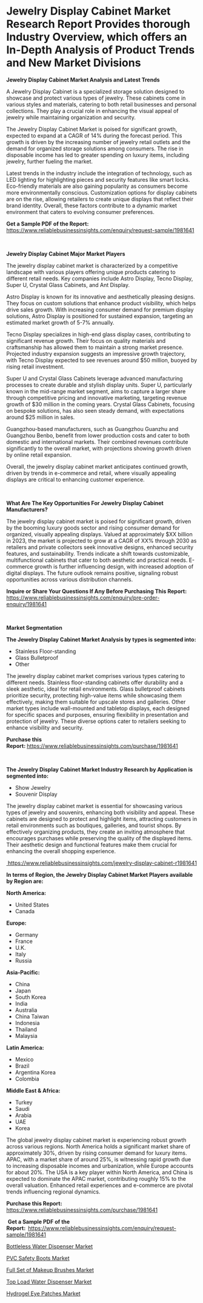 <p><h1>Jewelry Display Cabinet Market Research Report Provides thorough Industry Overview, which offers an In-Depth Analysis of Product Trends and New Market Divisions</h1></p><p><strong>Jewelry Display Cabinet Market Analysis and Latest Trends</strong></p>
<p><p>A Jewelry Display Cabinet is a specialized storage solution designed to showcase and protect various types of jewelry. These cabinets come in various styles and materials, catering to both retail businesses and personal collections. They play a crucial role in enhancing the visual appeal of jewelry while maintaining organization and security.</p><p>The Jewelry Display Cabinet Market is poised for significant growth, expected to expand at a CAGR of 14% during the forecast period. This growth is driven by the increasing number of jewelry retail outlets and the demand for organized storage solutions among consumers. The rise in disposable income has led to greater spending on luxury items, including jewelry, further fueling the market.</p><p>Latest trends in the industry include the integration of technology, such as LED lighting for highlighting pieces and security features like smart locks. Eco-friendly materials are also gaining popularity as consumers become more environmentally conscious. Customization options for display cabinets are on the rise, allowing retailers to create unique displays that reflect their brand identity. Overall, these factors contribute to a dynamic market environment that caters to evolving consumer preferences.</p></p>
<p><strong>Get a Sample PDF of the Report:&nbsp;</strong> <a href="https://www.reliablebusinessinsights.com/enquiry/request-sample/1981641?utm_campaign=63&utm_medium=2&utm_source=Github&utm_content=ia&utm_term=08022025&utm_id=jewelry-display-cabinet">https://www.reliablebusinessinsights.com/enquiry/request-sample/1981641</a></p>
<p>&nbsp;</p>
<p><strong>Jewelry Display Cabinet Major Market Players</strong></p>
<p><p>The jewelry display cabinet market is characterized by a competitive landscape with various players offering unique products catering to different retail needs. Key companies include Astro Display, Tecno Display, Super U, Crystal Glass Cabinets, and Ant Display.</p><p>Astro Display is known for its innovative and aesthetically pleasing designs. They focus on custom solutions that enhance product visibility, which helps drive sales growth. With increasing consumer demand for premium display solutions, Astro Display is positioned for sustained expansion, targeting an estimated market growth of 5-7% annually.</p><p>Tecno Display specializes in high-end glass display cases, contributing to significant revenue growth. Their focus on quality materials and craftsmanship has allowed them to maintain a strong market presence. Projected industry expansion suggests an impressive growth trajectory, with Tecno Display expected to see revenues around $50 million, buoyed by rising retail investment.</p><p>Super U and Crystal Glass Cabinets leverage advanced manufacturing processes to create durable and stylish display units. Super U, particularly known in the mid-range market segment, aims to capture a larger share through competitive pricing and innovative marketing, targeting revenue growth of $30 million in the coming years. Crystal Glass Cabinets, focusing on bespoke solutions, has also seen steady demand, with expectations around $25 million in sales.</p><p>Guangzhou-based manufacturers, such as Guangzhou Guanzhu and Guangzhou Benbo, benefit from lower production costs and cater to both domestic and international markets. Their combined revenues contribute significantly to the overall market, with projections showing growth driven by online retail expansion.</p><p>Overall, the jewelry display cabinet market anticipates continued growth, driven by trends in e-commerce and retail, where visually appealing displays are critical to enhancing customer experience.</p></p>
<p>&nbsp;</p>
<p><strong>What Are The Key Opportunities For Jewelry Display Cabinet Manufacturers?</strong></p>
<p><p>The jewelry display cabinet market is poised for significant growth, driven by the booming luxury goods sector and rising consumer demand for organized, visually appealing displays. Valued at approximately $XX billion in 2023, the market is projected to grow at a CAGR of XX% through 2030 as retailers and private collectors seek innovative designs, enhanced security features, and sustainability. Trends indicate a shift towards customizable, multifunctional cabinets that cater to both aesthetic and practical needs. E-commerce growth is further influencing design, with increased adoption of digital displays. The future outlook remains positive, signaling robust opportunities across various distribution channels.</p></p>
<p><strong>Inquire or Share Your Questions If Any Before Purchasing This Report:</strong> <a href="https://www.reliablebusinessinsights.com/enquiry/pre-order-enquiry/1981641?utm_campaign=63&utm_medium=2&utm_source=Github&utm_content=ia&utm_term=08022025&utm_id=jewelry-display-cabinet">https://www.reliablebusinessinsights.com/enquiry/pre-order-enquiry/1981641</a></p>
<p>&nbsp;</p>
<p><strong>Market Segmentation</strong></p>
<p><strong>The Jewelry Display Cabinet Market Analysis by types is segmented into:</strong></p>
<p><ul><li>Stainless Floor-standing</li><li>Glass Bulletproof</li><li>Other</li></ul></p>
<p><p>The jewelry display cabinet market comprises various types catering to different needs. Stainless floor-standing cabinets offer durability and a sleek aesthetic, ideal for retail environments. Glass bulletproof cabinets prioritize security, protecting high-value items while showcasing them effectively, making them suitable for upscale stores and galleries. Other market types include wall-mounted and tabletop displays, each designed for specific spaces and purposes, ensuring flexibility in presentation and protection of jewelry. These diverse options cater to retailers seeking to enhance visibility and security.</p></p>
<p><strong>Purchase this Report:&nbsp;</strong><a href="https://www.reliablebusinessinsights.com/purchase/1981641?utm_campaign=63&utm_medium=2&utm_source=Github&utm_content=ia&utm_term=08022025&utm_id=jewelry-display-cabinet">https://www.reliablebusinessinsights.com/purchase/1981641</a></p>
<p>&nbsp;</p>
<p><strong>The Jewelry Display Cabinet Market Industry Research by Application is segmented into:</strong></p>
<p><ul><li>Show Jewelry</li><li>Souvenir Display</li></ul></p>
<p><p>The jewelry display cabinet market is essential for showcasing various types of jewelry and souvenirs, enhancing both visibility and appeal. These cabinets are designed to protect and highlight items, attracting customers in retail environments such as boutiques, galleries, and tourist shops. By effectively organizing products, they create an inviting atmosphere that encourages purchases while preserving the quality of the displayed items. Their aesthetic design and functional features make them crucial for enhancing the overall shopping experience.</p></p>
<p><a href="https://www.reliablebusinessinsights.com/jewelry-display-cabinet-r1981641?utm_campaign=63&utm_medium=2&utm_source=Github&utm_content=ia&utm_term=08022025&utm_id=jewelry-display-cabinet">&nbsp;https://www.reliablebusinessinsights.com/jewelry-display-cabinet-r1981641</a></p>
<p><strong>In terms of Region, the Jewelry Display Cabinet Market Players available by Region are:</strong></p>
<p>
    <p> <strong> North America: </strong>
        <ul>
            <li>United States</li>
            <li>Canada</li>
        </ul>
        </p> 
    <p> <strong> Europe: </strong>
        <ul>
            <li>Germany</li>
            <li>France</li>
            <li>U.K.</li>
            <li>Italy</li>
            <li>Russia</li>
        </ul>
        </p> 
    <p> <strong> Asia-Pacific: </strong>
        <ul>
            <li>China</li>
            <li>Japan</li>
            <li>South Korea</li>
            <li>India</li>
            <li>Australia</li>
            <li>China Taiwan</li>
            <li>Indonesia</li>
            <li>Thailand</li>
            <li>Malaysia</li>
        </ul>
        </p> 
    <p> <strong> Latin America: </strong>
        <ul>
            <li>Mexico</li>
            <li>Brazil</li>
            <li>Argentina Korea</li>
            <li>Colombia</li>
        </ul>
        </p> 
    <p> <strong> Middle East & Africa: </strong>
        <ul>
            <li>Turkey</li>
            <li>Saudi</li>
            <li>Arabia</li>
            <li>UAE</li>
            <li>Korea</li>
        </ul>
    </p>
    </p>
<p><p>The global jewelry display cabinet market is experiencing robust growth across various regions. North America holds a significant market share of approximately 30%, driven by rising consumer demand for luxury items. APAC, with a market share of around 25%, is witnessing rapid growth due to increasing disposable incomes and urbanization, while Europe accounts for about 20%. The USA is a key player within North America, and China is expected to dominate the APAC market, contributing roughly 15% to the overall valuation. Enhanced retail experiences and e-commerce are pivotal trends influencing regional dynamics.</p></p>
<p><strong>Purchase this Report: </strong><a href="https://www.reliablebusinessinsights.com/purchase/1981641?utm_campaign=63&utm_medium=2&utm_source=Github&utm_content=ia&utm_term=08022025&utm_id=jewelry-display-cabinet">https://www.reliablebusinessinsights.com/purchase/1981641</a></p>
<p>&nbsp;<strong>Get a Sample PDF of the Report:&nbsp;&nbsp;</strong><a href="https://www.reliablebusinessinsights.com/enquiry/request-sample/1981641?utm_campaign=63&utm_medium=2&utm_source=Github&utm_content=ia&utm_term=08022025&utm_id=jewelry-display-cabinet">https://www.reliablebusinessinsights.com/enquiry/request-sample/1981641</a></p>
<p><strong></strong></p>
<p><p><a href="https://github.com/momossidram/Market-Research-Report-List-1/blob/main/bottleless-water-dispenser-market.md?utm_campaign=63&utm_medium=2&utm_source=Github&utm_content=ia&utm_term=08022025&utm_id=jewelry-display-cabinet">Bottleless Water Dispenser Market</a></p><p><a href="https://github.com/muvdibezuh/Market-Research-Report-List-1/blob/main/pvc-safety-boots-market.md?utm_campaign=63&utm_medium=2&utm_source=Github&utm_content=ia&utm_term=08022025&utm_id=jewelry-display-cabinet">PVC Safety Boots Market</a></p><p><a href="https://github.com/ajayanhaizan/Market-Research-Report-List-1/blob/main/full-set-of-makeup-brushes-market.md?utm_campaign=63&utm_medium=2&utm_source=Github&utm_content=ia&utm_term=08022025&utm_id=jewelry-display-cabinet">Full Set of Makeup Brushes Market</a></p><p><a href="https://github.com/biyajausenik/Market-Research-Report-List-1/blob/main/top-load-water-dispenser-market.md?utm_campaign=63&utm_medium=2&utm_source=Github&utm_content=ia&utm_term=08022025&utm_id=jewelry-display-cabinet">Top Load Water Dispenser Market</a></p><p><a href="https://github.com/dailyspunj47/Market-Research-Report-List-1/blob/main/hydrogel-eye-patches-market.md?utm_campaign=63&utm_medium=2&utm_source=Github&utm_content=ia&utm_term=08022025&utm_id=jewelry-display-cabinet">Hydrogel Eye Patches Market</a></p></p>